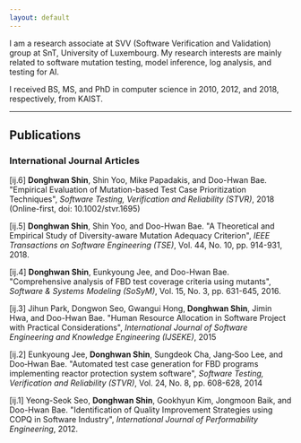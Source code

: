 ```yaml
---
layout: default
---
```


I am a research associate at SVV (Software Verification and Validation) group at SnT, University of Luxembourg. My research interests are mainly related to software mutation testing, model inference, log analysis, and testing for AI.

I received BS, MS, and PhD in computer science in 2010, 2012, and 2018, respectively, from KAIST.

* * *

## Publications

### International Journal Articles
[ij.6] **Donghwan Shin**, Shin Yoo, Mike Papadakis, and Doo-Hwan Bae. "Empirical Evaluation of Mutation-based Test Case Prioritization Techniques", *Software Testing, Verification and Reliability (STVR)*, 2018 (Online-first, doi: 10.1002/stvr.1695)

[ij.5]	**Donghwan Shin**, Shin Yoo, and Doo-Hwan Bae. "A Theoretical and Empirical Study of Diversity-aware Mutation Adequacy Criterion", *IEEE Transactions on Software Engineering (TSE)*, Vol. 44, No. 10, pp. 914-931, 2018.

[ij.4] **Donghwan Shin**, Eunkyoung Jee, and Doo-Hwan Bae. "Comprehensive analysis of FBD test coverage criteria using mutants", *Software & Systems Modeling (SoSyM)*, Vol. 15, No. 3, pp. 631-645, 2016.

[ij.3]	Jihun Park, Dongwon Seo, Gwangui Hong, **Donghwan Shin**, Jimin Hwa, and Doo-Hwan Bae. "Human Resource Allocation in Software Project with Practical Considerations", *International Journal of Software Engineering and Knowledge Engineering (IJSEKE)*, 2015

[ij.2]	Eunkyoung Jee, **Donghwan Shin**, Sungdeok Cha, Jang‐Soo Lee, and Doo‐Hwan Bae. "Automated test case generation for FBD programs implementing reactor protection system software", *Software Testing, Verification and Reliability (STVR)*, Vol. 24, No. 8, pp. 608-628, 2014

[ij.1]	Yeong-Seok Seo, **Donghwan Shin**, Gookhyun Kim, Jongmoon Baik, and Doo-Hwan Bae. "Identification of Quality Improvement Strategies using COPQ in Software Industry", *International Journal of Performability Engineering*, 2012.

